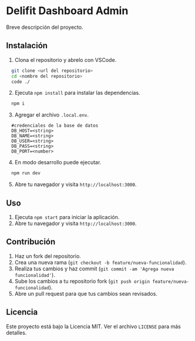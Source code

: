 # Delifit Dashboard Admin

Breve descripción del proyecto.

## Instalación

1. Clona el repositorio y abrelo con VSCode.

```bash
  git clone <url del repositorio>
  cd <nombre del repositorio>
  code ./
```

2. Ejecuta `npm install` para instalar las dependencias.

```bash
  npm i
```

3. Agregar el archivo `.local.env`.

```.local.env
  #credenciales de la base de datos
  DB_HOST=<string>
  DB_NAME=<string>
  DB_USER=<string>
  DB_PASS=<string>
  DB_PORT=<number>
```

4. En modo desarrollo puede ejecutar.

```bash
  npm run dev
```

5. Abre tu navegador y visita `http://localhost:3000`.

## Uso

1. Ejecuta `npm start` para iniciar la aplicación.
2. Abre tu navegador y visita `http://localhost:3000`.

## Contribución

1. Haz un fork del repositorio.
2. Crea una nueva rama (`git checkout -b feature/nueva-funcionalidad`).
3. Realiza tus cambios y haz commit (`git commit -am 'Agrega nueva funcionalidad'`).
4. Sube los cambios a tu repositorio fork (`git push origin feature/nueva-funcionalidad`).
5. Abre un pull request para que tus cambios sean revisados.

## Licencia

Este proyecto está bajo la Licencia MIT. Ver el archivo `LICENSE` para más detalles.
